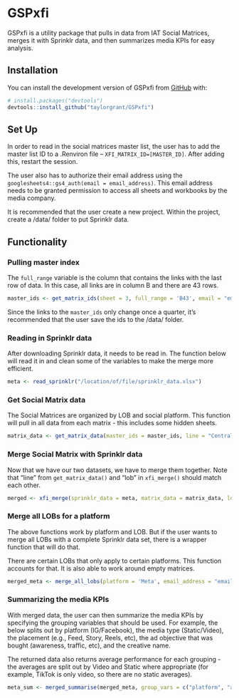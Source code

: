 
<!-- README.md is generated from README.Rmd. Please edit that file -->

# GSPxfi

<!-- badges: start -->
<!-- badges: end -->

GSPxfi is a utility package that pulls in data from IAT Social Matrices,
merges it with Sprinklr data, and then summarizes media KPIs for easy
analysis.

## Installation

You can install the development version of GSPxfi from
[GitHub](https://github.com/) with:

``` r
# install.packages("devtools")
devtools::install_github("taylorgrant/GSPxfi")
```

## Set Up

In order to read in the social matrices master list, the user has to add
the master list ID to a .Renviron file – `XFI_MATRIX_ID=[MASTER_ID]`.
After adding this, restart the session.

The user also has to authorize their email address using the
`googlesheets4::gs4_auth(email = email_address)`. This email address
needs to be granted permission to access all sheets and workbooks by the
media company.

It is recommended that the user create a new project. Within the
project, create a /data/ folder to put Sprinklr data.

## Functionality

### Pulling master index

The `full_range` variable is the column that contains the links with the
last row of data. In this case, all links are in column B and there are
43 rows.

``` r
master_ids <- get_matrix_ids(sheet = 3, full_range = 'B43', email = "email_address")
```

Since the links to the `master_ids` only change once a quarter, it’s
recommended that the user save the ids to the /data/ folder.

### Reading in Sprinklr data

After downloading Sprinklr data, it needs to be read in. The function
below will read it in and clean some of the variables to make the merge
more efficient.

``` r
meta <- read_sprinklr("/location/of/file/sprinklr_data.xlsx")
```

### Get Social Matrix data

The Social Matrices are organized by LOB and social platform. This
function will pull in all data from each matrix - this includes some
hidden sheets.

``` r
matrix_data <- get_matrix_data(master_ids = master_ids, line = "Central", platform = "Meta", email = "email_address")
```

### Merge Social Matrix with Sprinklr data

Now that we have our two datasets, we have to merge them together. Note
that “line” from `get_matrix_data()` and “lob” in `xfi_merge()` should
match each other.

``` r
merged <- xfi_merge(sprinklr_data = meta, matrix_data = matrix_data, lob = "Central")
```

### Merge all LOBs for a platform

The above functions work by platform and LOB. But if the user wants to
merge all LOBs with a complete Sprinklr data set, there is a wrapper
function that will do that.

There are certain LOBs that only apply to certain platforms. This
function accounts for that. It is also able to work around empty
matrices.

``` r
merged_meta <- merge_all_lobs(platform = 'Meta', email_address = "email_address", sprinklr_data = meta)
```

### Summarizing the media KPIs

With merged data, the user can then summarize the media KPIs by
specifying the grouping variables that should be used. For example, the
below splits out by platform (IG/Facebook), the media type
(Static/Video), the placement (e.g., Feed, Story, Reels, etc), the ad
objective that was bought (awareness, traffic, etc), and the creative
name.

The returned data also returns average performance for each grouping -
the averages are split out by Video and Static where appropriate (for
example, TikTok is only video, so there are no static averages).

``` r
meta_sum <- merged_summarise(merged_meta, group_vars = c("platform", "ad_media_type", "platform_position", "ad_objective", "creative_detail"))
```
